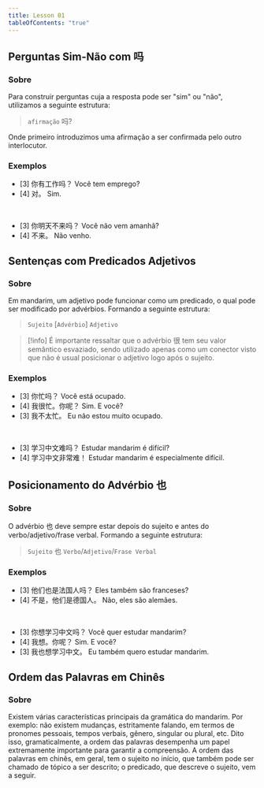 ```yaml
---
title: Lesson 01
tableOfContents: "true"
---
```

## Perguntas Sim-Não com 吗

### Sobre

Para construir perguntas cuja a resposta pode ser "sim" ou "não", utilizamos a seguinte estrutura:

> `afirmação` 吗?

Onde primeiro introduzimos uma afirmação a ser confirmada pelo outro interlocutor.

### Exemplos

- [3] 你有工作吗？
Você tem emprego?
- [4] 对。
Sim.

<br>

- [3] 你明天不来吗？
Você não vem amanhã?
- [4] 不来。
Não venho.

## Sentenças com Predicados Adjetivos

### Sobre

Em mandarim, um adjetivo pode funcionar como um predicado, o qual pode ser modificado por advérbios. Formando a seguinte estrutura:

> `Sujeito` [`Advérbio`] `Adjetivo`

> [!info]
> É importante ressaltar que o advérbio 很 tem seu valor semântico esvaziado, sendo utilizado apenas como um conector visto que não é usual posicionar o adjetivo logo após o sujeito.

### Exemplos

- [3] 你忙吗？
Você está ocupado.
- [4] 我很忙。你呢？
Sim. E você?
- [3] 我不太忙。
Eu não estou muito ocupado.

<br>

- [3] 学习中文难吗？
Estudar mandarim é difícil?
- [4]  学习中文非常难！
Estudar mandarim é especialmente difícil.

## Posicionamento do Advérbio 也

### Sobre

O advérbio 也 deve sempre estar depois do sujeito e antes do verbo/adjetivo/frase verbal. Formando a seguinte estrutura:

> `Sujeito` 也 `Verbo`/`Adjetivo`/`Frase Verbal`

### Exemplos

- [3] 他们也是法国人吗？
Eles também são franceses?
- [4] 不是，他们是德国人。
Não, eles são alemães.

<br>

- [3] 你想学习中文吗？
Você quer estudar mandarim?
- [4]  我想。你呢？
Sim. E você?
- [3] 我也想学习中文。
Eu também quero estudar mandarim.

## Ordem das Palavras em Chinês

### Sobre

Existem várias características principais da gramática do mandarim. Por exemplo: não existem mudanças, estritamente falando, em termos de pronomes pessoais, tempos verbais, gênero, singular ou plural, etc. Dito isso, gramaticalmente, a ordem das palavras desempenha um papel extremamente importante para garantir a compreensão. A ordem das palavras em chinês, em geral, tem o sujeito no início, que também pode ser chamado de tópico a ser descrito; o predicado, que descreve o sujeito, vem a seguir.